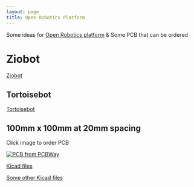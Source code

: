```yaml
---
layout: page
title: Open Robotics Platform
---
```


Some ideas for [Open Robotics platform](https://openroboticplatform.com/designrules) & Some PCB that can be ordered

# Ziobot
[Ziobot](https://rosmo-robot.github.io/zio)


## Tortoisebot

[Tortoisebot](https://rosmo-robot.github.io/tortoise/)

## 100mm x 100mm at 20mm spacing
Click image to order PCB

<a href="https://www.pcbway.com/project/shareproject/ROSMO_Open_Robotics_Project_PCB_547e98f9.html"><img src="https://raw.githubusercontent.com/rosmo-robot/rosmo-robot.github.io/master/assets/img/ORP.png" alt="PCB from PCBWay" /></a>

[Kicad files](https://github.com/rosmo-robot/open-robotics-project)


[Some other Kicad files](https://github.com/rosmo-robot/open-robotics-project)
